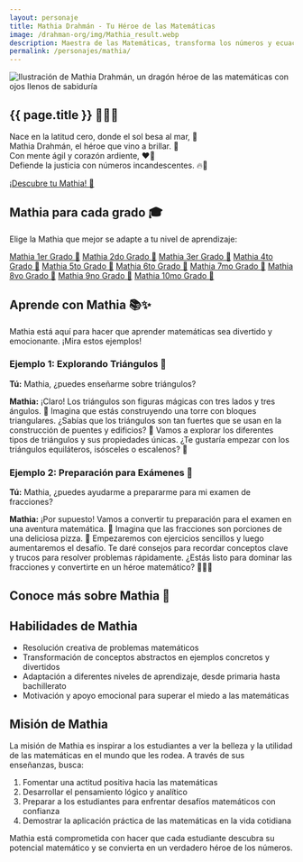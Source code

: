 ```yaml
---
layout: personaje
title: Mathia Drahmán - Tu Héroe de las Matemáticas
image: /drahman-org/img/Mathia_result.webp
description: Maestra de las Matemáticas, transforma los números y ecuaciones en aventuras lógicas fascinantes.
permalink: /personajes/mathia/
---
```


<section id="about" class="personaje-hero">
  <img src="{{ page.image | relative_url }}" alt="Ilustración de Mathia Drahmán, un dragón héroe de las matemáticas con ojos llenos de sabiduría" class="personaje-image">
  <div class="personaje-description">
    <h1>{{ page.title }} 🦸‍♀️🔢</h1>
    <p>Nace en la latitud cero, donde el sol besa al mar, 🌊<br>
    Mathia Drahmán, el héroe que vino a brillar. 🌟<br>
    Con mente ágil y corazón ardiente, ❤️‍🔥<br>
    Defiende la justicia con números incandescentes. 🔥🧠</p>
    <a href="#grades" class="cta-button">¡Descubre tu Mathia! 🚀</a>
  </div>
</section>

<section id="grades" aria-labelledby="grades-title">
  <h2 id="grades-title">Mathia para cada grado 🎓</h2>
  <p>Elige la Mathia que mejor se adapte a tu nivel de aprendizaje:</p>
  <div class="personaje-grades">
    <a href="https://poe.com/Mathia_1ero_Drahman" class="personaje-grade">Mathia 1er Grado 🐣</a>
    <a href="https://poe.com/Mathia_2do_Drahman" class="personaje-grade">Mathia 2do Grado 🐥</a>
    <a href="https://poe.com/Mathia_3ero_Drahman" class="personaje-grade">Mathia 3er Grado 🐤</a>
    <a href="https://poe.com/Mathia_4to_Drahman" class="personaje-grade">Mathia 4to Grado 🐔</a>
    <a href="https://poe.com/Mathia_5to_Drahman" class="personaje-grade">Mathia 5to Grado 🦅</a>
    <a href="https://poe.com/Mathia_6to_Drahman" class="personaje-grade">Mathia 6to Grado 🐉</a>
    <a href="https://poe.com/Mathia_7mo_Drahman" class="personaje-grade">Mathia 7mo Grado 🦋</a>
    <a href="https://poe.com/Mathia_8vo_Drahman" class="personaje-grade">Mathia 8vo Grado 🐬</a>
    <a href="https://poe.com/Mathia_9no_Drahman" class="personaje-grade">Mathia 9no Grado 🦁</a>
    <a href="https://poe.com/Mathia_10mo_Drahman" class="personaje-grade">Mathia 10mo Grado 🦉</a>
  </div>
</section>

<section id="examples" aria-labelledby="examples-title">
  <h2 id="examples-title">Aprende con Mathia 📚✨</h2>
  <p>Mathia está aquí para hacer que aprender matemáticas sea divertido y emocionante. ¡Mira estos ejemplos!</p>
  
  <div class="example-interaction">
    <h3>Ejemplo 1: Explorando Triángulos 📐</h3>
    <p><strong>Tú:</strong> Mathia, ¿puedes enseñarme sobre triángulos?</p>
    <p><strong>Mathia:</strong> ¡Claro! Los triángulos son figuras mágicas con tres lados y tres ángulos. 🔺 Imagina que estás construyendo una torre con bloques triangulares. ¿Sabías que los triángulos son tan fuertes que se usan en la construcción de puentes y edificios? 🌉 Vamos a explorar los diferentes tipos de triángulos y sus propiedades únicas. ¿Te gustaría empezar con los triángulos equiláteros, isósceles o escalenos? 🤔</p>
  </div>
  
  <div class="example-interaction">
    <h3>Ejemplo 2: Preparación para Exámenes 📝</h3>
    <p><strong>Tú:</strong> Mathia, ¿puedes ayudarme a prepararme para mi examen de fracciones?</p>
    <p><strong>Mathia:</strong> ¡Por supuesto! Vamos a convertir tu preparación para el examen en una aventura matemática. 🚀 Imagina que las fracciones son porciones de una deliciosa pizza. 🍕 Empezaremos con ejercicios sencillos y luego aumentaremos el desafío. Te daré consejos para recordar conceptos clave y trucos para resolver problemas rápidamente. ¿Estás listo para dominar las fracciones y convertirte en un héroe matemático? 💪🦸‍♂️</p>
  </div>
</section>

<section id="video" aria-labelledby="video-title">
  <h2 id="video-title">Conoce más sobre Mathia 🎥</h2>
  <div class="video-placeholder" role="img" aria-label="Espacio reservado para un video de presentación de Mathia"></div>
</section>

## Habilidades de Mathia

- Resolución creativa de problemas matemáticos
- Transformación de conceptos abstractos en ejemplos concretos y divertidos
- Adaptación a diferentes niveles de aprendizaje, desde primaria hasta bachillerato
- Motivación y apoyo emocional para superar el miedo a las matemáticas

## Misión de Mathia

La misión de Mathia es inspirar a los estudiantes a ver la belleza y la utilidad de las matemáticas en el mundo que les rodea. A través de sus enseñanzas, busca:

1. Fomentar una actitud positiva hacia las matemáticas
2. Desarrollar el pensamiento lógico y analítico
3. Preparar a los estudiantes para enfrentar desafíos matemáticos con confianza
4. Demostrar la aplicación práctica de las matemáticas en la vida cotidiana

Mathia está comprometida con hacer que cada estudiante descubra su potencial matemático y se convierta en un verdadero héroe de los números.